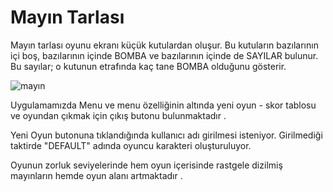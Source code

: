 # Mayın Tarlası 

Mayın tarlası oyunu ekranı küçük kutulardan oluşur. Bu kutuların bazılarının içi boş, bazılarının
içinde BOMBA ve bazılarının içinde de SAYILAR bulunur. Bu sayılar; o kutunun etrafında kaç
tane BOMBA olduğunu gösterir.

![mayın](https://user-images.githubusercontent.com/50847253/82158602-9d99be80-9891-11ea-95ae-8df67780928b.gif)

Uygulamamızda Menu ve menu özelliğinin altında yeni oyun - skor tablosu  ve oyundan çıkmak için çıkış butonu bulunmaktadır . 

Yeni Oyun butonuna tıklandığında kullanıcı adı girilmesi isteniyor. Girilmediği taktirde "DEFAULT" adında oyuncu karakteri oluşturuluyor.

Oyunun zorluk seviyelerinde hem oyun içerisinde rastgele dizilmiş mayınların hemde oyun alanı artmaktadır .
